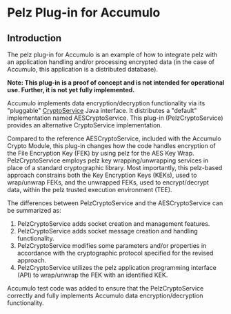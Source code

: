 # Pelz Plug-in for Accumulo

## Introduction
The pelz plug-in for Accumulo is an example of how to integrate pelz with an application handling and/or processing encrypted data (in the case of Accumulo, this application is a distributed database). 

**Note: This plug-in is a proof of concept and is not intended for operational use. Further, it is not yet fully implemented.**

Accumulo implements data encryption/decryption functionality via its "pluggable" [CryptoService](https://accumulo.apache.org/docs/2.x/security/on-disk-encryption) Java interface. It distributes a "default" implementation named AESCryptoService. This plug-in (PelzCryptoService) provides an alternative CryptoService implementation.

Compared to the reference AESCryptoService, included with the Accumulo Crypto Module, this plug-in changes how the code handles encryption of the File Encryption Key (FEK) by using pelz for the AES Key Wrap. PelzCryptoService employs pelz key wrapping/unwrapping services in place of a standard cryptographic library. Most importantly, this pelz-based approach constrains both the Key Encryption Keys (KEKs), used to wrap/unwrap FEKs, and the unwrapped FEKs, used to encrypt/decrypt data, within the pelz trusted execution environment (TEE).

The differences between PelzCryptoService and the AESCryptoService can be summarized as: 

1. PelzCryptoService adds socket creation and management features.
2. PelzCryptoService adds socket message creation and handling functionality. 
3. PelzCryptoService modifies some parameters and/or properties in accordance with the cryptographic protocol specified for the revised approach. 
4. PelzCryptoService utilizes the pelz application programming interface (API) to wrap/unwrap the FEK with an identified KEK.

Accumulo test code was added to ensure that the PelzCryptoService correctly and fully implements Accumulo data encryption/decryption functionality. 
